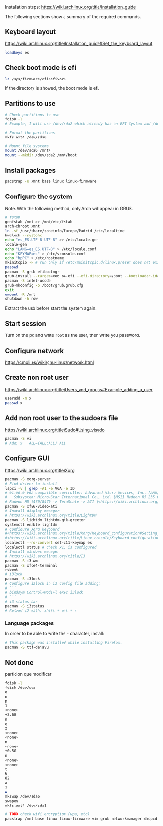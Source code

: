 Installation steps: <https://wiki.archlinux.org/title/Installation_guide>

The following sections show a summary of the required commands.

## Keyboard layout

<https://wiki.archlinux.org/title/Installation_guide#Set_the_keyboard_layout>

```bash
loadkeys es
```

## Check boot mode is efi

```bash
ls /sys/firmware/efi/efivars
```

If the directory is showed, the boot mode is efi.

## Partitions to use

```bash
# Check partitions to use
fdisk -l
# Example, I will use /dev/sda2 which already has an EFI System and /dev/sda6 to install Linux.

# Format the partitions
mkfs.ext4 /dev/sda6

# Mount file systems
mount /dev/sda6 /mnt/
mount --mkdir /dev/sda2 /mnt/boot
```

## Install packages

```bash
pacstrap -K /mnt base linux linux-firmware
```

## Configure the system

Note. With the following method, only Arch will appear in GRUB.

```bash
# fstab
genfstab /mnt >> /mnt/etc/fstab
arch-chroot /mnt
ln -sf /usr/share/zoneinfo/Europe/Madrid /etc/localtime
hwclock --systohc
echo "es_ES.UTF-8 UTF-8" >> /etc/locale.gen
locale-gen
echo "LANG=es_ES.UTF-8" > /etc/locale.conf
echo "KEYMAP=es" > /etc/vconsole.conf
echo "hpPC" > /etc/hostname
mkinitcpio -P # run only if /etc/mkinitcpio.d/linux.preset does not exist
passwd
pacman -S grub efibootmgr
grub-install --target=x86_64-efi --efi-directory=/boot --bootloader-id=arch
pacman -S intel-ucode
grub-mkconfig -o /boot/grub/grub.cfg
exit
umount -R /mnt
shutdown -h now
```

Extract the usb before start the system again.

## Start session

Turn on the pc and write `root` as the user, then write you password.

## Configure network

<https://cmoli.es/wiki/gnu-linux/network.html>

## Create non root user

<https://wiki.archlinux.org/title/Users_and_groups#Example_adding_a_user>

```bash
useradd -m x
passwd x
```

## Add non root user to the sudoers file

<https://wiki.archlinux.org/title/Sudo#Using_visudo>

```bash
pacman -S vi
# Add: x   ALL=(ALL:ALL) ALL
```

## Configure GUI

<https://wiki.archlinux.org/title/Xorg>

```bash
pacman -S xorg-server
# Find driver to install
lspci -v | grep -A1 -e VGA -e 3D
# 01:00.0 VGA compatible controller: Advanced Micro Devices, Inc. [AMD/ATI] Caicos XT [Radeon HD 7470/8470 / R5 235/310 OEM] (prog-if 00 [VGA controller])
# 	Subsystem: Micro-Star International Co., Ltd. [MSI] Radeon R5 235 OEM
# Radeon HD 7470/8470 -> TeraScale -> ATI (<https://wiki.archlinux.org/title/Xorg#AMD>):
pacman -S xf86-video-ati
# Install display manager
# https://wiki.archlinux.org/title/LightDM
pacman -S lightdm lightdm-gtk-greeter
systemctl enable lightdm
# Configure Xorg keyboard
#<https://wiki.archlinux.org/title/Xorg/Keyboard_configuration#Setting_keyboard_layout>
#<https://wiki.archlinux.org/title/Linux_console/Keyboard_configuration>
localectl --no-convert set-x11-keymap es
localectl status # check x11 is configured
# Install windows manager
# https://wiki.archlinux.org/title/I3
pacman -S i3-wm
pacman -S xfce4-terminal
reboot
# i3lock
pacman -S i3lock
# Configure i3lock in i3 config file adding:
# ```
# bindsym Control+Mod1+l exec i3lock
# ```
# i3 status bar
pacman -S i3status
# Reload i3 with: shift + alt + r
```

### Language packages

In order to be able to write the `~` character, install:

```bash
# This package was installed while installing Firefox.
pacman -S ttf-dejavu
```

## Not done

particion que modificar
```bash
fdisk -l
fdisk /dev/sda
o
n
p
1
<none>
+3.6G
n
e
2
<none>
<none>
n
<none>
+0.5G
n
<none>
<none>
t
6
82
a
1
w
mkswap /dev/sda6
swapon
mkfs.ext4 /dev/sda1

# TODO check wifi encryption (wpa, etc)
pacstrap /mnt base linux linux-firmware vim grub networkmanager dhcpcd netctl wpa_supplicant dialog
```

